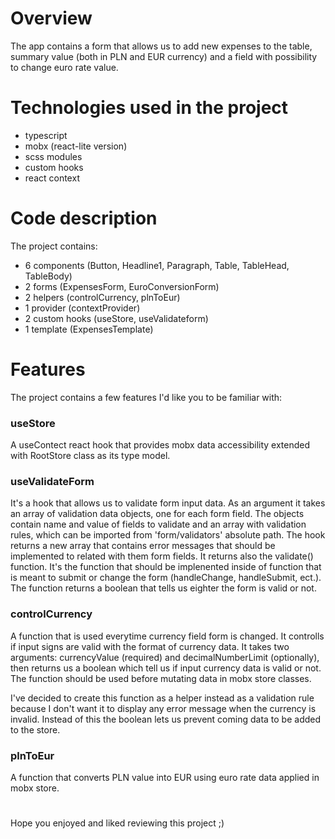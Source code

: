 # Overview

The app contains a form that allows us to add new expenses to the table, summary value (both in PLN and EUR currency) and a field with possibility to change euro rate value.

# Technologies used in the project

* typescript
* mobx (react-lite version)
* scss modules
* custom hooks
* react context

# Code description

The project contains:
* 6 components (Button, Headline1, Paragraph, Table, TableHead, TableBody)
* 2 forms (ExpensesForm, EuroConversionForm)
* 2 helpers (controlCurrency, plnToEur)
* 1 provider (contextProvider)
* 2 custom hooks (useStore, useValidateform)
* 1 template (ExpensesTemplate)

# Features

The project contains a few features I'd like you to be familiar with:

### useStore

A useContect react hook that provides mobx data accessibility extended with RootStore class as its type model.


### useValidateForm

It's a hook that allows us to validate form input data. As an argument it takes an array of validation data objects, one for each form field. The objects contain name and value of fields to validate and an array with validation rules, which can be imported from 'form/validators' absolute path. The hook returns a new array that contains error messages that should be implemented to related with them form fields. It returns also the validate() function. It's the function that should be implenented inside of function that is meant to submit or change the form (handleChange, handleSubmit, ect.). The function returns a boolean that tells us eighter the form is valid or not.

### controlCurrency

A function that is used everytime currency field form is changed. It controlls if input signs are valid with the format of currency data. It takes two arguments: currencyValue (required) and decimalNumberLimit (optionally), then returns us a boolean which tell us if input currency data is valid or not. The function should be used before mutating data in mobx store classes.

I've decided to create this function as a helper instead as a validation rule because I don't want it to display any error message when the currency is invalid. Instead of this the boolean lets us prevent coming data to be added to the store.

### plnToEur

A function that converts PLN value into EUR using euro rate data applied in mobx store.

# 
Hope you enjoyed and liked reviewing this project ;)
